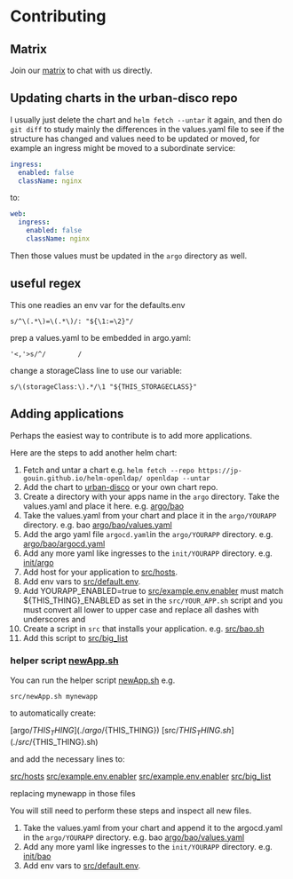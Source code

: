 # Contributing

## Matrix

Join our [matrix](https://matrix.to/#/#vigilant-octo-waffle:matrix.org) to chat with us directly.

## Updating charts in the urban-disco repo

I usually just delete the chart and `helm fetch --untar` it again, 
and then do `git diff` to study mainly the differences in the values.yaml file
to see if the structure has changed and values need to be updated or moved, 
for example an ingress might be moved to a subordinate service:

```yaml
ingress:
  enabled: false
  className: nginx
```

to:

```yaml
web:
  ingress:
    enabled: false
    className: nginx
```

Then those values must be updated in the `argo` directory as well.

## useful regex

This one readies an env var for the defaults.env
```
s/^\(.*\)=\(.*\)/: "${\1:=\2}"/
```

prep a values.yaml to be embedded in argo.yaml:
```
'<,'>s/^/        /
```

change a storageClass line to use our variable:
```
s/\(storageClass:\).*/\1 "${THIS_STORAGECLASS}"
```

## Adding applications

Perhaps the easiest way to contribute is to add more applications.  

Here are the steps to add another helm chart:

1. Fetch and untar a chart e.g. `helm fetch --repo https://jp-gouin.github.io/helm-openldap/ openldap --untar`
1. Add the chart to [urban-disco](https://github.com/DeployCoop/urban-disco) or your own chart repo.
1. Create a directory with your apps name in the `argo` directory.  Take the values.yaml and place it here. e.g. [argo/bao](https://github.com/DeployCoop/vigilant-octo-waffle/tree/main/argo/bao)
1. Take the values.yaml from your chart and place it in the `argo/YOURAPP` directory. e.g. bao [argo/bao/values.yaml](https://github.com/DeployCoop/vigilant-octo-waffle/blob/main/argo/bao/values.yaml)
1. Add the argo yaml file `argocd.yaml`in the `argo/YOURAPP` directory. e.g. [argo/bao/argocd.yaml](https://github.com/DeployCoop/vigilant-octo-waffle/blob/main/argo/bao/argocd.yaml)
1. Add any more yaml like ingresses to the `init/YOURAPP` directory. e.g. [init/argo](https://github.com/DeployCoop/vigilant-octo-waffle/tree/main/init/bao)
1. Add host for your application to [src/hosts](https://github.com/DeployCoop/vigilant-octo-waffle/blob/main/src/hosts).
1. Add env vars to [src/default.env](https://github.com/DeployCoop/vigilant-octo-waffle/blob/main/src/default.env).
1. Add YOURAPP_ENABLED=true to [src/example.env.enabler](https://github.com/DeployCoop/vigilant-octo-waffle/blob/main/src/example.env.enabler) must match ${THIS_THING}_ENABLED as set in the `src/YOUR_APP.sh` script and you must convert all lower to upper case and replace all dashes with underscores and 
1. Create a script in `src` that installs your application. e.g. [src/bao.sh](https://github.com/DeployCoop/vigilant-octo-waffle/blob/main/src/bao.sh)
1. Add this script to [src/big_list](https://github.com/DeployCoop/vigilant-octo-waffle/blob/main/src/big_list)


### helper script [newApp.sh](./src/newApp.sh)
You can run the helper script [newApp.sh](./src/newApp.sh) e.g.

```
src/newApp.sh mynewapp
```

to automatically create:

[argo/${THIS_THING}](./argo/${THIS_THING})
[src/${THIS_THING}.sh](./src/${THIS_THING}.sh)

and add the necessary lines to:

[src/hosts](./src/hosts)
[src/example.env.enabler](./src/example.env.enabler)
[src/example.env.enabler](./src/example.env.enabler)
[src/big_list](./src/big_list)

replacing mynewapp in those files 

You will still need to perform these steps and inspect all new files.

1. Take the values.yaml from your chart and append it to the argocd.yaml in the `argo/YOURAPP` directory. e.g. bao [argo/bao/values.yaml](https://github.com/DeployCoop/vigilant-octo-waffle/blob/main/argo/bao/values.yaml)
1. Add any more yaml like ingresses to the `init/YOURAPP` directory. e.g. [init/bao](https://github.com/DeployCoop/vigilant-octo-waffle/tree/main/init/bao)
1. Add env vars to [src/default.env](https://github.com/DeployCoop/vigilant-octo-waffle/blob/main/src/default.env).
